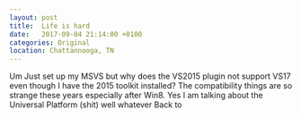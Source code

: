 ```yaml
---
layout: post
title:  Life is hard
date:   2017-09-04 21:14:00 +0100
categories: Original
location: Chattannooga, TN
---
```



Um
Just set up my MSVS but why does the VS2015 plugin not support VS17 even though I have the 2015 toolkit installed?
The compatibility things are so strange these years especially after Win8.
Yes I am talking about the Universal Platform (shit)
well whatever
Back to 

